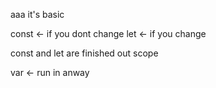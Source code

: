 aaa it's basic

const <- if you dont change
let <- if you change

const and let are finished out scope

var <- run in anway